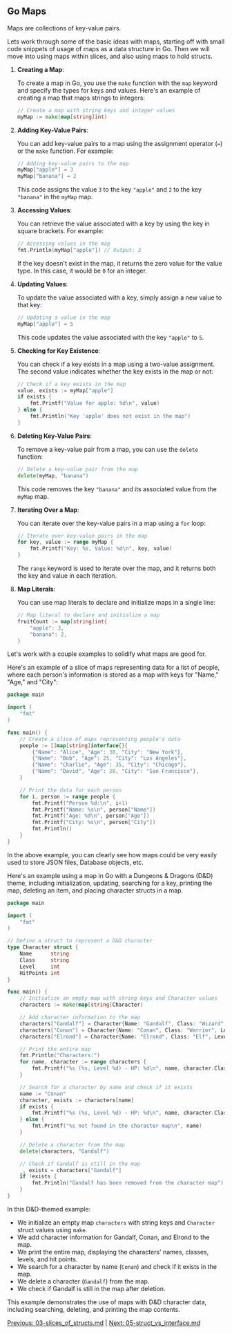 ## Go Maps

Maps are collections of key-value pairs. 

Lets work through some of the basic ideas with maps, starting off with small code snippets of usage of maps as a data structure in Go. Then we will move into using maps within slices, and also using maps to hold structs. 


1. **Creating a Map**:

   To create a map in Go, you use the `make` function with the `map` keyword and specify the types for keys and values. Here's an example of creating a map that maps strings to integers:

   ```go
   // Create a map with string keys and integer values
   myMap := make(map[string]int)
   ```

2. **Adding Key-Value Pairs**:

   You can add key-value pairs to a map using the assignment operator (`=`) or the `make` function. For example:

   ```go
   // Adding key-value pairs to the map
   myMap["apple"] = 3
   myMap["banana"] = 2
   ```

   This code assigns the value `3` to the key `"apple"` and `2` to the key `"banana"` in the `myMap` map.

3. **Accessing Values**:

   You can retrieve the value associated with a key by using the key in square brackets. For example:

   ```go
   // Accessing values in the map
   fmt.Println(myMap["apple"]) // Output: 3
   ```

   If the key doesn't exist in the map, it returns the zero value for the value type. In this case, it would be `0` for an integer.

4. **Updating Values**:

   To update the value associated with a key, simply assign a new value to that key:

   ```go
   // Updating a value in the map
   myMap["apple"] = 5
   ```

   This code updates the value associated with the key `"apple"` to `5`.

5. **Checking for Key Existence**:

   You can check if a key exists in a map using a two-value assignment. The second value indicates whether the key exists in the map or not:

   ```go
   // Check if a key exists in the map
   value, exists := myMap["apple"]
   if exists {
       fmt.Printf("Value for apple: %d\n", value)
   } else {
       fmt.Println("Key 'apple' does not exist in the map")
   }
   ```

6. **Deleting Key-Value Pairs**:

   To remove a key-value pair from a map, you can use the `delete` function:

   ```go
   // Delete a key-value pair from the map
   delete(myMap, "banana")
   ```

   This code removes the key `"banana"` and its associated value from the `myMap` map.

7. **Iterating Over a Map**:

   You can iterate over the key-value pairs in a map using a `for` loop:

   ```go
   // Iterate over key-value pairs in the map
   for key, value := range myMap {
       fmt.Printf("Key: %s, Value: %d\n", key, value)
   }
   ```

   The `range` keyword is used to iterate over the map, and it returns both the key and value in each iteration.

8. **Map Literals**:

   You can use map literals to declare and initialize maps in a single line:

   ```go
   // Map literal to declare and initialize a map
   fruitCount := map[string]int{
       "apple": 3,
       "banana": 2,
   }
   ```
   
Let's work with a couple examples to solidify what maps are good for.

Here's an example of a slice of maps representing data for a list of people, where each person's information is stored as a map with keys for "Name," "Age," and "City":
```go
package main

import (
    "fmt"
)

func main() {
    // Create a slice of maps representing people's data
    people := []map[string]interface{}{
        {"Name": "Alice", "Age": 30, "City": "New York"},
        {"Name": "Bob", "Age": 25, "City": "Los Angeles"},
        {"Name": "Charlie", "Age": 35, "City": "Chicago"},
        {"Name": "David", "Age": 28, "City": "San Francisco"},
    }

    // Print the data for each person
    for i, person := range people {
        fmt.Printf("Person %d:\n", i+1)
        fmt.Printf("Name: %s\n", person["Name"])
        fmt.Printf("Age: %d\n", person["Age"])
        fmt.Printf("City: %s\n", person["City"])
        fmt.Println()
    }
}
```
In the above example, you can clearly see how maps could be very easily used to store JSON files, Database objects, etc. 

Here's an example using a map in Go with a Dungeons & Dragons (D&D) theme, including initialization, updating, searching for a key, printing the map, deleting an item, and placing character structs in a map.

```go
package main

import (
    "fmt"
)

// Define a struct to represent a D&D character
type Character struct {
    Name      string
    Class     string
    Level     int
    HitPoints int
}

func main() {
    // Initialize an empty map with string keys and Character values
    characters := make(map[string]Character)

    // Add character information to the map
    characters["Gandalf"] = Character{Name: "Gandalf", Class: "Wizard", Level: 10, HitPoints: 80}
    characters["Conan"] = Character{Name: "Conan", Class: "Warrior", Level: 8, HitPoints: 120}
    characters["Elrond"] = Character{Name: "Elrond", Class: "Elf", Level: 12, HitPoints: 95}

    // Print the entire map
    fmt.Println("Characters:")
    for name, character := range characters {
        fmt.Printf("%s (%s, Level %d) - HP: %d\n", name, character.Class, character.Level, character.HitPoints)
    }

    // Search for a character by name and check if it exists
    name := "Conan"
    character, exists := characters[name]
    if exists {
        fmt.Printf("%s (%s, Level %d) - HP: %d\n", name, character.Class, character.Level, character.HitPoints)
    } else {
        fmt.Printf("%s not found in the character map\n", name)
    }

    // Delete a character from the map
    delete(characters, "Gandalf")

    // Check if Gandalf is still in the map
    _, exists = characters["Gandalf"]
    if !exists {
        fmt.Println("Gandalf has been removed from the character map")
    }
}
```

In this D&D-themed example:

- We initialize an empty map `characters` with string keys and `Character` struct values using `make`.
- We add character information for Gandalf, Conan, and Elrond to the map.
- We print the entire map, displaying the characters' names, classes, levels, and hit points.
- We search for a character by name (`Conan`) and check if it exists in the map.
- We delete a character (`Gandalf`) from the map.
- We check if Gandalf is still in the map after deletion.

This example demonstrates the use of maps with D&D character data, including searching, deleting, and printing the map contents.

[Previous: 03-slices_of_structs.md](./03-slices_of_structs.md) | [Next: 05-struct_vs_interface.md](./05-struct_vs_interface.md)
